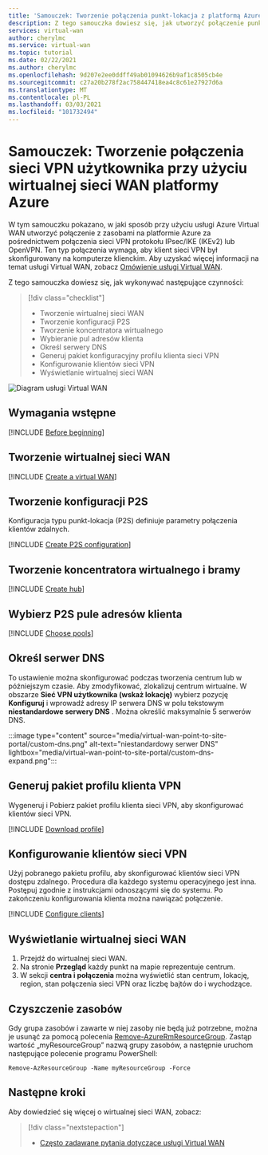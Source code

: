 ```yaml
---
title: 'Samouczek: Tworzenie połączenia punkt-lokacja z platformą Azure za pomocą usługi Azure Virtual WAN'
description: Z tego samouczka dowiesz się, jak utworzyć połączenie punkt-lokacja VPN z platformą Azure w usłudze Azure Virtual WAN.
services: virtual-wan
author: cherylmc
ms.service: virtual-wan
ms.topic: tutorial
ms.date: 02/22/2021
ms.author: cherylmc
ms.openlocfilehash: 9d207e2ee0ddff49ab01094626b9af1c8505cb4e
ms.sourcegitcommit: c27a20b278f2ac758447418ea4c8c61e27927d6a
ms.translationtype: MT
ms.contentlocale: pl-PL
ms.lasthandoff: 03/03/2021
ms.locfileid: "101732494"
---
```

# <a name="tutorial-create-a-user-vpn-connection-using-azure-virtual-wan"></a>Samouczek: Tworzenie połączenia sieci VPN użytkownika przy użyciu wirtualnej sieci WAN platformy Azure

W tym samouczku pokazano, w jaki sposób przy użyciu usługi Azure Virtual WAN utworzyć połączenie z zasobami na platformie Azure za pośrednictwem połączenia sieci VPN protokołu IPsec/IKE (IKEv2) lub OpenVPN. Ten typ połączenia wymaga, aby klient sieci VPN był skonfigurowany na komputerze klienckim. Aby uzyskać więcej informacji na temat usługi Virtual WAN, zobacz [Omówienie usługi Virtual WAN](virtual-wan-about.md).

Z tego samouczka dowiesz się, jak wykonywać następujące czynności:

> [!div class="checklist"]
> * Tworzenie wirtualnej sieci WAN
> * Tworzenie konfiguracji P2S
> * Tworzenie koncentratora wirtualnego
> * Wybieranie pul adresów klienta
> * Określ serwery DNS
> * Generuj pakiet konfiguracyjny profilu klienta sieci VPN
> * Konfigurowanie klientów sieci VPN
> * Wyświetlanie wirtualnej sieci WAN

![Diagram usługi Virtual WAN](./media/virtual-wan-about/virtualwanp2s.png)

## <a name="prerequisites"></a>Wymagania wstępne

[!INCLUDE [Before beginning](../../includes/virtual-wan-before-include.md)]

## <a name="create-a-virtual-wan"></a><a name="wan"></a>Tworzenie wirtualnej sieci WAN

[!INCLUDE [Create a virtual WAN](../../includes/virtual-wan-create-vwan-include.md)]

## <a name="create-a-p2s-configuration"></a><a name="p2sconfig"></a>Tworzenie konfiguracji P2S

Konfiguracja typu punkt-lokacja (P2S) definiuje parametry połączenia klientów zdalnych.

[!INCLUDE [Create P2S configuration](../../includes/virtual-wan-p2s-configuration-include.md)]

## <a name="create-virtual-hub-and-gateway"></a><a name="hub"></a>Tworzenie koncentratora wirtualnego i bramy

[!INCLUDE [Create hub](../../includes/virtual-wan-p2s-hub-include.md)]

## <a name="choose-p2s-client-address-pools"></a><a name="chooseclientpools"></a> Wybierz P2S pule adresów klienta

[!INCLUDE [Choose pools](../../includes/virtual-wan-allocating-p2s-pools.md)]

## <a name="specify-dns-server"></a><a name="dns"></a>Określ serwer DNS

To ustawienie można skonfigurować podczas tworzenia centrum lub w późniejszym czasie. Aby zmodyfikować, zlokalizuj centrum wirtualne. W obszarze **Sieć VPN użytkownika (wskaż lokację)** wybierz pozycję **Konfiguruj** i wprowadź adresy IP serwera DNS w polu tekstowym **niestandardowe serwery DNS** . Można określić maksymalnie 5 serwerów DNS.

   :::image type="content" source="media/virtual-wan-point-to-site-portal/custom-dns.png" alt-text="niestandardowy serwer DNS" lightbox="media/virtual-wan-point-to-site-portal/custom-dns-expand.png":::

## <a name="generate-vpn-client-profile-package"></a><a name="download"></a>Generuj pakiet profilu klienta VPN

Wygeneruj i Pobierz pakiet profilu klienta sieci VPN, aby skonfigurować klientów sieci VPN.

[!INCLUDE [Download profile](../../includes/virtual-wan-p2s-download-profile-include.md)]

## <a name="configure-vpn-clients"></a><a name="configure-client"></a>Konfigurowanie klientów sieci VPN

Użyj pobranego pakietu profilu, aby skonfigurować klientów sieci VPN dostępu zdalnego. Procedura dla każdego systemu operacyjnego jest inna. Postępuj zgodnie z instrukcjami odnoszącymi się do systemu.
Po zakończeniu konfigurowania klienta można nawiązać połączenie.

[!INCLUDE [Configure clients](../../includes/virtual-wan-p2s-configure-clients-include.md)]

## <a name="view-your-virtual-wan"></a><a name="viewwan"></a>Wyświetlanie wirtualnej sieci WAN

1. Przejdź do wirtualnej sieci WAN.
1. Na stronie **Przegląd** każdy punkt na mapie reprezentuje centrum.
1. W sekcji **centra i połączenia** można wyświetlić stan centrum, lokację, region, stan połączenia sieci VPN oraz liczbę bajtów do i wychodzące.

## <a name="clean-up-resources"></a><a name="cleanup"></a>Czyszczenie zasobów

Gdy grupa zasobów i zawarte w niej zasoby nie będą już potrzebne, można je usunąć za pomocą polecenia [Remove-AzureRmResourceGroup](/powershell/module/azurerm.resources/remove-azurermresourcegroup). Zastąp wartość „myResourceGroup” nazwą grupy zasobów, a następnie uruchom następujące polecenie programu PowerShell:

```azurepowershell-interactive
Remove-AzResourceGroup -Name myResourceGroup -Force
```

## <a name="next-steps"></a>Następne kroki

Aby dowiedzieć się więcej o wirtualnej sieci WAN, zobacz:

> [!div class="nextstepaction"]
> * [Często zadawane pytania dotyczące usługi Virtual WAN](virtual-wan-faq.md)
